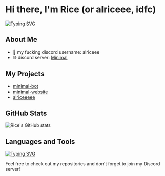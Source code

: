 # Hi there, I'm Rice (or alriceee, idfc)

[![Typing SVG](https://readme-typing-svg.herokuapp.com?font=Fira+Code&pause=1000&width=435&lines=developer%2C+thats+all+you+need+to+know;I+make+discord+bots+for+fun+shithead;always+fucking+around+with+code)](https://git.io/typing-svg)

## About Me
- 👤 my fucking discord username: alriceee
- 🌐 discord server: [Minimal](https://discord.gg/minimal)

## My Projects
- [minimal-bot](https://github.com/alriceeeee/minimal-bot)
- [minimal-website](https://github.com/alriceeeee/minimal-website)
- [alriceeeee](https://github.com/alriceeeee/alriceeeee)

## GitHub Stats
![Rice's GitHub stats](https://github-readme-stats.vercel.app/api?username=alriceeeee&show_icons=true&theme=radical)

## Languages and Tools
[![Typing SVG](https://readme-typing-svg.herokuapp.com?font=Fira+Code&pause=1000&width=435&lines=Lua;HTML;JavaScript;CSS;Python;Node.js;C%2B%2B;C%23;C;PHP;Ruby;Bash;Batch;R;SQL;XML;Assembly)](https://git.io/typing-svg)

Feel free to check out my repositories and don't forget to join my Discord server!
